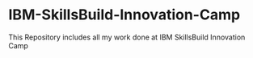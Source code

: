 # IBM-SkillsBuild-Innovation-Camp
This Repository includes all my work done at IBM SkillsBuild Innovation Camp 
